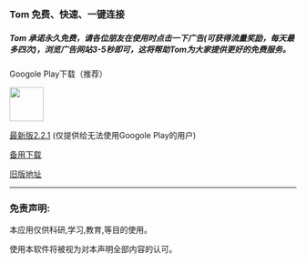 ### Tom 免费、快速、一键连接

##### Tom 承诺永久免费，请各位朋友在使用时点击一下广告(可获得流量奖励，每天最多四次)，浏览广告网站3-5秒即可，这将帮助Tom为大家提供更好的免费服务。

Googole Play下载（推荐）

<a href="https://play.google.com/store/apps/details?id=me.xhss.tomvpn" rel="nofollow"><img src="https://camo.githubusercontent.com/bdaf711a93d64d0bb5e5abfc346a8b84ea47f164/68747470733a2f2f706c61792e676f6f676c652e636f6d2f696e746c2f656e5f75732f6261646765732f696d616765732f67656e657269632f656e2d706c61792d62616467652e706e67" height="60" data-canonical-src="https://play.google.com/intl/en_us/badges/images/generic/en-play-badge.png" style="max-width:100%;"></a>

[最新版2.2.1](https://github.com/xhssme/tom/releases/download/tomv2.2.1/tom_v2.2.1.apk "下载地址") (仅提供给无法使用Googole Play的用户)

[备用下载](https://gitlab.com/tomxiaoha/tom/-/raw/master/apk/tom_v2.2.1.apk "备用下载")

[旧版地址](https://github.com/xhssme/tom/releases/ "下载地址")


------------------------------------------------------------------ 

### 免责声明:

本应用仅供科研,学习,教育,等目的使用。

使用本软件将被视为对本声明全部内容的认可。
